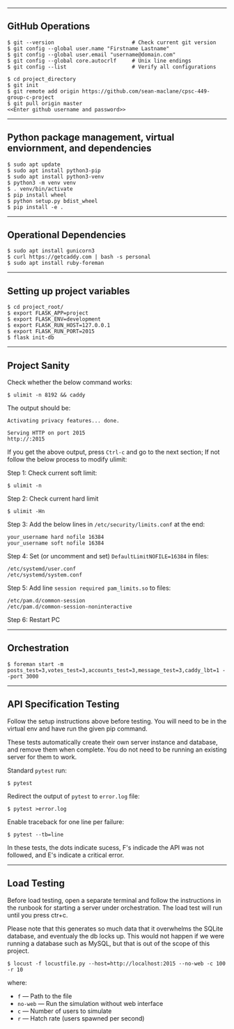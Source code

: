 
-----------------
GitHub Operations
-----------------

```
$ git --version                         # Check current git version
$ git config --global user.name "Firstname Lastname"
$ git config --global user.email "username@domain.com"
$ git config --global core.autocrlf     # Unix line endings
$ git config --list                     # Verify all configurations

$ cd project_directory
$ git init
$ git remote add origin https://github.com/sean-maclane/cpsc-449-group-c-project
$ git pull origin master
<<Enter github username and password>>
```

----------------------------------------------------------------
Python package management, virtual enviornment, and dependencies
----------------------------------------------------------------

```
$ sudo apt update
$ sudo apt install python3-pip
$ sudo apt install python3-venv
$ python3 -m venv venv
$ . venv/bin/activate
$ pip install wheel
$ python setup.py bdist_wheel 
$ pip install -e .
```

------------------------
Operational Dependencies
------------------------

```
$ sudo apt install gunicorn3
$ curl https://getcaddy.com | bash -s personal
$ sudo apt install ruby-foreman
```

----------------------------
Setting up project variables
----------------------------

```
$ cd project_root/
$ export FLASK_APP=project
$ export FLASK_ENV=development
$ export FLASK_RUN_HOST=127.0.0.1
$ export FLASK_RUN_PORT=2015
$ flask init-db
```

--------------
Project Sanity
--------------

Check whether the below command works:

```
$ ulimit -n 8192 && caddy
```

The output should be:
```
Activating privacy features... done.

Serving HTTP on port 2015 
http://:2015

```

If you get the above output, press `Ctrl-c` and go to the next section; If not follow the below process to modify ulimit:

Step 1: Check current soft limit:
```
$ ulimit -n
```

Step 2: Check current hard limit
```
$ ulimit -Hn
```

Step 3: Add the below lines in `/etc/security/limits.conf` at the end:
```
your_username hard nofile 16384
your_username soft nofile 16384
```

Step 4: Set (or uncomment and set) `DefaultLimitNOFILE=16384` in files:
```
/etc/systemd/user.conf
/etc/systemd/system.conf
```

Step 5: Add line `session required pam_limits.so` to files:
```
/etc/pam.d/common-session
/etc/pam.d/common-session-noninteractive
```

Step 6: Restart PC

-------------
Orchestration
-------------

```
$ foreman start -m posts_test=3,votes_test=3,accounts_test=3,message_test=3,caddy_lbt=1 --port 3000
``` 

-------------------------
API Specification Testing
-------------------------
Follow the setup instructions above before testing. You will need to be in the virtual env and have run the given pip command.

These tests automatically create their own server instance and database, and remove them when complete. You do not need to be running an existing server for them to work.

Standard `pytest` run:

```
$ pytest
```

Redirect the output of `pytest` to `error.log` file:

```
$ pytest >error.log
```

Enable traceback for one line per failure:

```
$ pytest --tb=line
```
In these tests, the dots indicate sucess, F's indicade the API was not followed, and E's indicate a critical error.

------------
Load Testing
------------
Before load testing, open a separate terminal and follow the instructions in the runbook for starting a server under orchestration. The load test will run until you press ctr+c.

Please note that this generates so much data that it overwhelms the SQLite database, and eventualy the db locks up. This would not happen if we were running a database such as MySQL, but that is out of the scope of this project.

```
$ locust -f locustfile.py --host=http://localhost:2015 --no-web -c 100 -r 10
```
where:

+ `f` — Path to the file
+ `no-web` — Run the simulation without web interface
+ `c` — Number of users to simulate
+ `r` — Hatch rate (users spawned per second)
